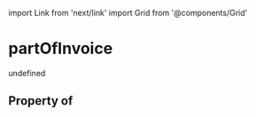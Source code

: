 import Link from 'next/link'
import Grid from '@components/Grid'

# partOfInvoice

undefined

## Property of




